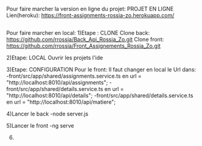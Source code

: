 Pour faire marcher la version en ligne du projet:
PROJET EN LIGNE
Lien(heroku): https://front-assignments-rossia-zo.herokuapp.com/

##
Pour faire marcher en local:
1)Etape : CLONE
Clone back: https://github.com/rrossia/Back_Api_Rossia_Zo.git
Clone front: https://github.com/rrossia/Front_Assignements_Rossia_Zo.git

2)Etape: LOCAL
Ouvrir les projets l'ide

3)Etape: CONFIGURATION
  Pour le front: Il faut changer en local le Url dans:
    -front/src/app/shared/assignments.service.ts en url = "http://localhost:8010/api/assignments";
    -front/src/app/shared/details.service.ts en url = "http://localhost:8010/api/details";
    -front/src/app/shared/details.service.ts en url = "http://localhost:8010/api/matiere";
		
4)Lancer le back
			-node server.js
			
			
			
5)Lancer le front
			-ng serve
			
			
			
6)
    
    
        
